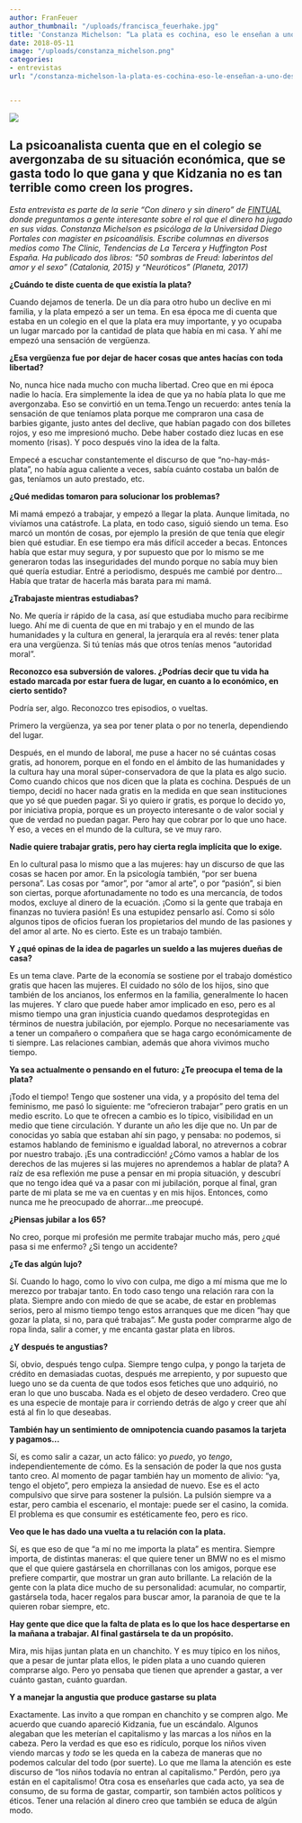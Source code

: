```yaml
---
author: FranFeuer
author_thumbnail: "/uploads/francisca_feuerhake.jpg"
title: 'Constanza Michelson: “La plata es cochina, eso le enseñan a uno desde chico”.'
date: 2018-05-11
image: "/uploads/constanza_michelson.png"
categories:
- entrevistas
url: "/constanza-michelson-la-plata-es-cochina-eso-le-enseñan-a-uno-desde-chico-c35a7e295926/"


---
```


![](/uploads/constanza_michelson.png)
## La psicoanalista cuenta que en el colegio se avergonzaba de su situación económica, que se gasta todo lo que gana y que Kidzania no es tan terrible como creen los progres.

*Esta entrevista es parte de la serie “Con dinero y sin dinero” de [FINTUAL](https://fintual.cl) donde preguntamos a gente interesante sobre el rol que el dinero ha jugado en sus vidas. Constanza Michelson es psicóloga de la Universidad Diego Portales con magister en psicoanálisis. Escribe columnas en diversos medios como The Clinic, Tendencias de La Tercera y Huffington Post España. Ha publicado dos libros: “50 sombras de Freud: laberintos del amor y el sexo” (Catalonia, 2015) y “Neuróticos” (Planeta, 2017)*

**¿Cuándo te diste cuenta de que existía la plata?**

Cuando dejamos de tenerla. De un día para otro hubo un declive en mi familia, y la plata empezó a ser un tema. En esa época me di cuenta que estaba en un colegio en el que la plata era muy importante, y yo ocupaba un lugar marcado por la cantidad de plata que había en mi casa. Y ahí me empezó una sensación de vergüenza.

**¿Esa vergüenza fue por dejar de hacer cosas que antes hacías con toda libertad?**

No, nunca hice nada mucho con mucha libertad. Creo que en mi época nadie lo hacía. Era simplemente la idea de que ya no había plata lo que me avergonzaba. Eso se convirtió en un tema.Tengo un recuerdo: antes tenía la sensación de que teníamos plata porque me compraron una casa de barbies gigante, justo antes del declive, que habían pagado con dos billetes rojos, y eso me impresionó mucho. Debe haber costado diez lucas en ese momento (risas). Y poco después vino la idea de la falta.

Empecé a escuchar constantemente el discurso de que “no-hay-más-plata”, no había agua caliente a veces, sabía cuánto costaba un balón de gas, teníamos un auto prestado, etc.

**¿Qué medidas tomaron para solucionar los problemas?**

Mi mamá empezó a trabajar, y empezó a llegar la plata. Aunque limitada, no vivíamos una catástrofe. La plata, en todo caso, siguió siendo un tema. Eso marcó un montón de cosas, por ejemplo la presión de que tenía que elegir bien qué estudiar. En ese tiempo era más difícil acceder a becas. Entonces había que estar muy segura, y por supuesto que por lo mismo se me generaron todas las inseguridades del mundo porque no sabía muy bien qué quería estudiar. Entré a periodismo, después me cambié por dentro… Había que tratar de hacerla más barata para mi mamá.

**¿Trabajaste mientras estudiabas?**

No. Me quería ir rápido de la casa, así que estudiaba mucho para recibirme luego. Ahí me di cuenta de que en mi trabajo y en el mundo de las humanidades y la cultura en general, la jerarquía era al revés: tener plata era una vergüenza. Si tú tenías más que otros tenías menos “autoridad moral”.

**Reconozco esa subversión de valores. ¿Podrías decir que tu vida ha estado marcada por estar fuera de lugar, en cuanto a lo económico, en cierto sentido?**

Podría ser, algo. Reconozco tres episodios, o vueltas.

Primero la vergüenza, ya sea por tener plata o por no tenerla, dependiendo del lugar.

Después, en el mundo de laboral, me puse a hacer no sé cuántas cosas gratis, ad honorem, porque en el fondo en el ámbito de las humanidades y la cultura hay una moral súper-conservadora de que la plata es algo sucio. Como cuando chicos que nos dicen que la plata es cochina. Después de un tiempo, decidí no hacer nada gratis en la medida en que sean instituciones que yo sé que pueden pagar. Si yo quiero ir gratis, es porque lo decido yo, por iniciativa propia, porque es un proyecto interesante o de valor social y que de verdad no puedan pagar. Pero hay que cobrar por lo que uno hace. Y eso, a veces en el mundo de la cultura, se ve muy raro.

**Nadie quiere trabajar gratis, pero hay cierta regla implícita que lo exige.**

En lo cultural pasa lo mismo que a las mujeres: hay un discurso de que las cosas se hacen por amor. En la psicología también, “por ser buena persona”. Las cosas por “amor”, por “amor al arte”, o por “pasión”, si bien son ciertas, porque afortunadamente no todo es una mercancía, de todos modos, excluye al dinero de la ecuación. ¡Como si la gente que trabaja en finanzas no tuviera pasión! Es una estupidez pensarlo así. Como si sólo algunos tipos de oficios fueran los propietarios del mundo de las pasiones y del amor al arte. No es cierto. Este es un trabajo también.

**Y ¿qué opinas de la idea de pagarles un sueldo a las mujeres dueñas de casa?**

Es un tema clave. Parte de la economía se sostiene por el trabajo doméstico gratis que hacen las mujeres. El cuidado no sólo de los hijos, sino que también de los ancianos, los enfermos en la familia, generalmente lo hacen las mujeres. Y claro que puede haber amor implicado en eso, pero es al mismo tiempo una gran injusticia cuando quedamos desprotegidas en términos de nuestra jubilación, por ejemplo. Porque no necesariamente vas a tener un compañero o compañera que se haga cargo económicamente de ti siempre. Las relaciones cambian, además que ahora vivimos mucho tiempo.

**Ya sea actualmente o pensando en el futuro: ¿Te preocupa el tema de la plata?**

¡Todo el tiempo! Tengo que sostener una vida, y a propósito del tema del feminismo, me pasó lo siguiente: me “ofrecieron trabajar” pero gratis en un medio escrito. Lo que te ofrecen a cambio es lo típico, visibilidad en un medio que tiene circulación. Y durante un año les dije que no. Un par de conocidas yo sabía que estaban ahí sin pago, y pensaba: no podemos, si estamos hablando de feminismo e igualdad laboral, no atrevernos a cobrar por nuestro trabajo. ¡Es una contradicción! ¿Cómo vamos a hablar de los derechos de las mujeres si las mujeres no aprendemos a hablar de plata? A raíz de esa reflexión me puse a pensar en mi propia situación, y descubrí que no tengo idea qué va a pasar con mi jubilación, porque al final, gran parte de mi plata se me va en cuentas y en mis hijos. Entonces, como nunca me he preocupado de ahorrar…me preocupé.

**¿Piensas jubilar a los 65?**

No creo, porque mi profesión me permite trabajar mucho más, pero ¿qué pasa si me enfermo? ¿Si tengo un accidente?

**¿Te das algún lujo?**

Sí. Cuando lo hago, como lo vivo con culpa, me digo a mí misma que me lo merezco por trabajar tanto. En todo caso tengo una relación rara con la plata. Siempre ando con miedo de que se acabe, de estar en problemas serios, pero al mismo tiempo tengo estos arranques que me dicen “hay que gozar la plata, si no, para qué trabajas”. Me gusta poder comprarme algo de ropa linda, salir a comer, y me encanta gastar plata en libros.

**¿Y después te angustias?**

Sí, obvio, después tengo culpa. Siempre tengo culpa, y pongo la tarjeta de crédito en demasiadas cuotas, después me arrepiento, y por supuesto que luego uno se da cuenta de que todos esos fetiches que uno adquirió, no eran lo que uno buscaba. Nada es el objeto de deseo verdadero. Creo que es una especie de montaje para ir corriendo detrás de algo y creer que ahí está al fin lo que deseabas.

**También hay un sentimiento de omnipotencia cuando pasamos la tarjeta y pagamos…**

Sí, es como salir a cazar, un acto fálico: yo *puedo*, yo *tengo*, independientemente de cómo. Es la sensación de poder la que nos gusta tanto creo. Al momento de pagar también hay un momento de alivio: “ya, tengo el objeto”, pero empieza la ansiedad de nuevo. Ese es el acto compulsivo que sirve para sostener la pulsión. La pulsión siempre va a estar, pero cambia el escenario, el montaje: puede ser el casino, la comida. El problema es que consumir es estéticamente feo, pero es rico.

**Veo que le has dado una vuelta a tu relación con la plata.**

Sí, es que eso de que “a mí no me importa la plata” es mentira. Siempre importa, de distintas maneras: el que quiere tener un BMW no es el mismo que el que quiere gastársela en chorrillanas con los amigos, porque ese prefiere compartir, que mostrar un gran auto brillante. La relación de la gente con la plata dice mucho de su personalidad: acumular, no compartir, gastársela toda, hacer regalos para buscar amor, la paranoia de que te la quieren robar siempre, etc.

**Hay gente que dice que la falta de plata es lo que los hace despertarse en la mañana a trabajar. Al final gastársela te da un propósito.**

Mira, mis hijas juntan plata en un chanchito. Y es muy típico en los niños, que a pesar de juntar plata ellos, le piden plata a uno cuando quieren comprarse algo. Pero yo pensaba que tienen que aprender a gastar, a ver cuánto gastan, cuánto guardan.

**Y a manejar la angustia que produce gastarse su plata**

Exactamente. Las invito a que rompan en chanchito y se compren algo. Me acuerdo que cuando apareció Kidzania, fue un escándalo. Algunos alegaban que les meterían el capitalismo y las marcas a los niños en la cabeza. Pero la verdad es que eso es ridículo, porque los niños viven viendo marcas y *todo* se les queda en la cabeza de maneras que no podemos calcular del todo (por suerte). Lo que me llama la atención es este discurso de “los niños todavía no entran al capitalismo.” Perdón, pero ¡ya están en el capitalismo! Otra cosa es enseñarles que cada acto, ya sea de consumo, de su forma de gastar, compartir, son también actos políticos y éticos. Tener una relación al dinero creo que también se educa de algún modo.
